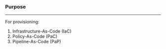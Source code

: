 ### Purpose
---
For provisioning:

1. Infrastructure-As-Code (IaC)
2. Policy-As-Code (PaC)
3. Pipeline-As-Code (PaP)
